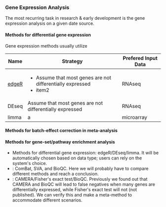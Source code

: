 ### Gene Expression Analysis

The most recurring task in research & early development is the gene expression analysis on a given date source.

#### Methods for differential gene expression

Gene expression methods usually utilize 

Name | Strategy | Prefered Input Data
-----|------------|--------------------
[edgeR](http://doi.org/10.1093/bioinformatics/btp616) | <ul><li>Assume that most genes are not differentially expressed </li><li>item2</li></ul>| RNAseq
DEseq | Assume that most genes are not differentially expressed | RNAseq
limma | a| microarray


#### Methods for batch-effect correction in meta-analysis

#### Methods for gene-set/pathway enrichment analysis

* Methods for differential gene expression: edgeR/DEseq/limma. It will be automatically chosen based on data type; users can rely on the system's choice.
* : ComBat, SVA, and BioQC. Here we will probably have to compare different methods and reach a conclusion.
* : CAMERA/Fisher's exact test/BioQC.
Previously we found out that CAMERA and BioQC will lead to false negatives when many genes are differentially expressed, while Fisher's exact test will not (not published). We can verify this and make a meta-method to accommodate different scenarios.